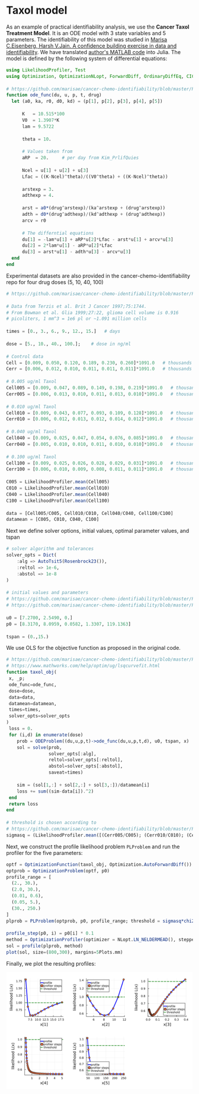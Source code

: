 # Taxol model

As an example of practical identifiability analysis, we use the **Cancer Taxol Treatment Model**. It is an ODE model with 3 state variables and 5 parameters. The identifiability of this model was studied in [Marisa C.Eisenberg, Harsh V.Jain. A confidence building exercise in data and identifiability](https://www.sciencedirect.com/science/article/pii/S0022519317303454). We have translated [author's MATLAB code](https://github.com/marisae/cancer-chemo-identifiability) into Julia. The model is defined by the following system of differential equations:

```julia
using LikelihoodProfiler, Test
using Optimization, OptimizationNLopt, ForwardDiff, OrdinaryDiffEq, CICOBase

# https://github.com/marisae/cancer-chemo-identifiability/blob/master/Profile%20Likelihood/testa0_de.m
function ode_func(du, u, p, t, drug)
  let (a0, ka, r0, d0, kd) = (p[1], p[2], p[3], p[4], p[5])

      K   = 10.515*100
      V0  = 1.3907*K
      lam = 9.5722

      theta = 10.

      # Values taken from 
      aRP  = 20.     # per day from Kim_PrlifQuies

      Ncel = u[1] + u[2] + u[3]
      Lfac = ((K-Ncel)^theta)/((V0^theta) + ((K-Ncel)^theta))

      arstexp = 3.
      adthexp = 4.

      arst = a0*(drug^arstexp)/(ka^arstexp + (drug^arstexp))
      adth = d0*(drug^adthexp)/(kd^adthexp + (drug^adthexp))
      arcv = r0

      # The differntial equations
      du[1] = -lam*u[1] + aRP*u[2]*Lfac - arst*u[1] + arcv*u[3]
      du[2] = 2*lam*u[1] - aRP*u[2]*Lfac
      du[3] = arst*u[1] - adth*u[3] - arcv*u[3]
  end
end
```

Experimental datasets are also provided in the cancer-chemo-identifiability repo for four drug doses (5, 10, 40, 100)

```julia
# https://github.com/marisae/cancer-chemo-identifiability/blob/master/Profile%20Likelihood/testa0_fit.m

# Data from Terzis et al. Brit J Cancer 1997;75:1744.
# From Bowman et al. Glia 1999;27:22, glioma cell volume is 0.916
# picoliters, 1 mm^3 = 1e6 pl or ~1.091 million cells

times = [0., 3., 6., 9., 12., 15.]   # days

dose = [5., 10., 40., 100.];    # dose in ng/ml

# Control data
Cell = [0.009, 0.050, 0.120, 0.189, 0.230, 0.260]*1091.0   # thousands of cells
Cerr = [0.006, 0.012, 0.010, 0.011, 0.011, 0.011]*1091.0   # thousands of cells

# 0.005 ug/ml Taxol
Cell005 = [0.009, 0.047, 0.089, 0.149, 0.198, 0.219]*1091.0   # thousands of cells
Cerr005 = [0.006, 0.013, 0.010, 0.011, 0.013, 0.010]*1091.0   # thousands of cells

# 0.010 ug/ml Taxol
Cell010 = [0.009, 0.043, 0.077, 0.093, 0.109, 0.128]*1091.0   # thousands of cells
Cerr010 = [0.006, 0.012, 0.013, 0.012, 0.014, 0.012]*1091.0   # thousands of cells

# 0.040 ug/ml Taxol
Cell040 = [0.009, 0.025, 0.047, 0.054, 0.076, 0.085]*1091.0   # thousands of cells
Cerr040 = [0.005, 0.010, 0.010, 0.011, 0.010, 0.010]*1091.0   # thousands of cells

# 0.100 ug/ml Taxol
Cell100 = [0.009, 0.025, 0.026, 0.028, 0.029, 0.031]*1091.0   # thousands of cells
Cerr100 = [0.006, 0.010, 0.009, 0.008, 0.011, 0.011]*1091.0   # thousands of cells

C005 = LikelihoodProfiler.mean(Cell005)
C010 = LikelihoodProfiler.mean(Cell010)
C040 = LikelihoodProfiler.mean(Cell040)
C100 = LikelihoodProfiler.mean(Cell100)

data = [Cell005/C005, Cell010/C010, Cell040/C040, Cell100/C100]
datamean = [C005, C010, C040, C100]
```

Next we define solver options, initial values, optimal parameter values, and tspan

```julia
# solver algorithm and tolerances
solver_opts = Dict(
    :alg => AutoTsit5(Rosenbrock23()),
    :reltol => 1e-6,
    :abstol => 1e-8
)

# initial values and parameters
# https://github.com/marisae/cancer-chemo-identifiability/blob/master/Profile%20Likelihood/testa0_soln.m#L3-L6
# https://github.com/marisae/cancer-chemo-identifiability/blob/master/Profile%20Likelihood/testa0_fit.m#L4

u0 = [7.2700, 2.5490, 0.]
p0 = [8.3170, 8.0959, 0.0582, 1.3307, 119.1363] 

tspan = (0.,15.)
```
 
 We use OLS for the objective function as proposed in the original code.

 ```julia
# https://github.com/marisae/cancer-chemo-identifiability/blob/master/Profile%20Likelihood/testa0_fit.m#L92
# https://www.mathworks.com/help/optim/ug/lsqcurvefit.html
function taxol_obj(
  x, _p;
  ode_func=ode_func,
  dose=dose,
  data=data,
  datamean=datamean,
  times=times,
  solver_opts=solver_opts
)
  loss = 0.
  for (i,d) in enumerate(dose)
     prob = ODEProblem((du,u,p,t)->ode_func(du,u,p,t,d), u0, tspan, x)
     sol = solve(prob, 
                 solver_opts[:alg], 
                 reltol=solver_opts[:reltol],
                 abstol=solver_opts[:abstol],
                 saveat=times)
      
     sim = (sol[1,:] + sol[2,:] + sol[3,:])/datamean[i]
     loss += sum((sim-data[i]).^2)
  end
  return loss
end

# threshold is chosen according to
# https://github.com/marisae/cancer-chemo-identifiability/blob/master/Profile%20Likelihood/testa0_fit.m#L40-L41
sigmasq = (LikelihoodProfiler.mean([(Cerr005/C005); (Cerr010/C010); (Cerr040/C040); (Cerr100/C100)]))^2
```

Next, we construct the profile likelihood problem `PLProblem` and run the profiler for the five parameters:

```julia
optf = OptimizationFunction(taxol_obj, Optimization.AutoForwardDiff())
optprob = OptimizationProblem(optf, p0)
profile_range = [
  (2., 30.),
  (2.0, 30.),
  (0.01, 0.6),
  (0.05, 5.),
  (30., 250.)
]
plprob = PLProblem(optprob, p0, profile_range; threshold = sigmasq*chi2_quantile(0.95, 5))

profile_step(p0, i) = p0[i] * 0.1
method = OptimizationProfiler(optimizer = NLopt.LN_NELDERMEAD(), stepper = FixedStep(; initial_step=profile_step))
sol = profile(plprob, method)
plot(sol, size=(800,300), margins=5Plots.mm)
```

Finally, we plot the resulting profiles:

![taxol.png](taxol.svg)
